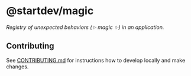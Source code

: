 # @startdev/magic

_Registry of unexpected behaviors (✨ magic ✨) in an application._

## Contributing

See [CONTRIBUTING.md](../../CONTRIBUTING.md) for instructions how to develop locally and make changes.
